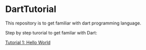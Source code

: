# DartTutorial
This repository is to get familiar with dart programming language.

Step by step turorial to get familar with Dart:

<a href>Tutorial 1: Hello World </a>
